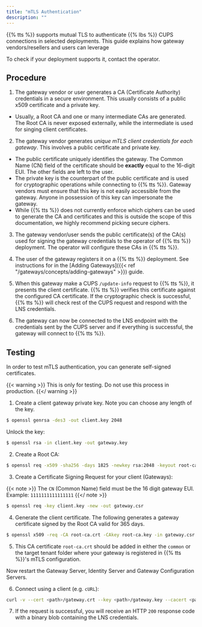 ```yaml
---
title: "mTLS Authentication"
description: ""
---
```


{{% tts %}} supports mutual TLS to authenticate {{% lbs %}} CUPS connections in selected deployments. This guide explains how gateway vendors/resellers and users can leverage

<!--more-->

To check if your deployment supports it, contact the operator.

## Procedure

1. The gateway vendor or user generates a CA (Certificate Authority) credentials in a secure environment. This usually consists of a public x509 certificate and a private key.

- Usually, a Root CA and one or many intermediate CAs are generated. The Root CA is never exposed externally, while the intermediate is used for singing client certificates.

2. The gateway vendor generates _unique mTLS client credentials for each gateway_. This involves a public certificate and private key.

- The public certificate uniquely identifies the gateway. The Common Name (CN) field of the certificate should be **exactly** equal to the 16-digit EUI. The other fields are left to the user.
- The private key is the counterpart of the public certificate and is used for cryptographic operations while connecting to {{% tts %}}. Gateway vendors must ensure that this key is not easily accessible from the gateway. Anyone in possession of this key can impersonate the gateway.
- While {{% tts %}} does not currently enforce which ciphers can be used to generate the CA and certificates and this is outside the scope of this documentation, we highly recommend picking secure ciphers.

3. The gateway vendor/user sends the public certificate(s) of the CA(s) used for signing the gateway credentials to the operator of {{% tts %}} deployment. The operator will configure these CAs in {{% tts %}}.

4. The user of the gateway registers it on a {{% tts %}} deployment. See instructions for in the [Adding Gateways]({{< ref "/gateways/concepts/adding-gateways" >}}) guide.

5. When this gateway make a CUPS `/update-info` request to {{% tts %}}, it presents the client certificate. {{% tts %}} verifies this certificate against the configured CA certificate. If the cryptographic check is successful, {{% tts %}} will check rest of the CUPS request and respond with the LNS credentials.

6. The gateway can now be connected to the LNS endpoint with the credentials sent by the CUPS server and if everything is successful, the gateway will connect to {{% tts %}}.

## Testing

In order to test mTLS authentication, you can generate self-signed certificates.

{{< warning >}}
This is only for testing. Do not use this process in production.
{{</ warning >}}

1. Create a client gateway private key. Note you can choose any length of the key.

```bash
$ openssl genrsa -des3 -out client.key 2048
```

Unlock the key:

```bash
$ openssl rsa -in client.key -out gateway.key
```

2. Create a Root CA:

```bash
$ openssl req -x509 -sha256 -days 1825 -newkey rsa:2048 -keyout root-ca.key -out root-ca.crt
```

3. Create a Certificate Signing Request for your client (Gateways):

{{< note >}}
The `CN` (Common Name) field must be the 16 digit gateway EUI. Example: `1111111111111111`
{{</ note >}}

```bash
$ openssl req -key client.key -new -out gateway.csr
```

4. Generate the client certificate. The following generates a gateway certificate signed by the Root CA valid for 365 days.

```bash
$ openssl x509 -req -CA root-ca.crt -CAkey root-ca.key -in gateway.csr -out gateway.crt -days 365 -CAcreateserial -sha256 -days 365
```

5. This CA certificate `root-ca.crt` should be added in either the `common` or the target tenant folder where your gateway is registered in {{% tts %}}'s mTLS configuration.

Now restart the Gateway Server, Identity Server and Gateway Configuration Servers.

6. Connect using a client (e.g. `cURL`):

```bash
curl -v --cert <path>/gateway.crt --key <path>/gateway.key --cacert <path>/root-ca.crt https://<domain>:8987/update-info -d '{"router":"<EUI in ID6>"}'
```

7. If the request is successful, you will receive an HTTP `200` response code with a binary blob containing the LNS credentials.
